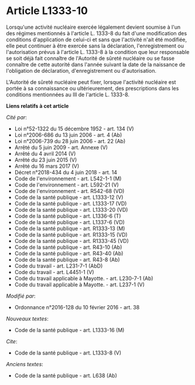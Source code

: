 # Article L1333-10

Lorsqu'une activité nucléaire exercée légalement devient soumise à l'un des régimes mentionnés à l'article L. 1333-8 du fait
d'une modification des conditions d'application de celui-ci et sans que l'activité n'ait été modifiée, elle peut continuer à
être exercée sans la déclaration, l'enregistrement ou l'autorisation prévus à l'article L. 1333-8 à la condition que leur
responsable se soit déjà fait connaître de l'Autorité de sûreté nucléaire ou se fasse connaître de cette autorité dans
l'année suivant la date de la naissance de l'obligation de déclaration, d'enregistrement ou d'autorisation. 

L'Autorité de sûreté nucléaire peut fixer, lorsque l'activité nucléaire est portée à sa connaissance ou ultérieurement, des
prescriptions dans les conditions mentionnées au III de l'article L. 1333-8.

**Liens relatifs à cet article**

_Cité par_:

  - Loi n°52-1322 du 15 décembre 1952 - art. 134 (V)
  - Loi n°2006-686 du 13 juin 2006 - art. 4 (Ab)
  - Loi n°2006-739 du 28 juin 2006 - art. 22 (Ab)
  - Arrêté du 5 juin 2009 - art. Annexe (V)
  - Arrêté du 4 avril 2014 (V)
  - Arrêté du 23 juin 2015 (V)
  - Arrêté du 16 mars 2017 (V)
  - Décret n°2018-434 du 4 juin 2018 - art. 14
  - Code de l'environnement - art. L542-1-1 (M)
  - Code de l'environnement - art. L592-21 (V)
  - Code de l'environnement - art. R542-68 (VD)
  - Code de la santé publique - art. L1333-12 (V)
  - Code de la santé publique - art. L1333-17 (VD)
  - Code de la santé publique - art. L1333-20 (VD)
  - Code de la santé publique - art. L1336-6 (T)
  - Code de la santé publique - art. L1337-6 (VD)
  - Code de la santé publique - art. R1333-13 (M)
  - Code de la santé publique - art. R1333-15 (VD)
  - Code de la santé publique - art. R1333-45 (VD)
  - Code de la santé publique - art. R43-10 (Ab)
  - Code de la santé publique - art. R43-40 (Ab)
  - Code de la santé publique - art. R43-8 (Ab)
  - Code du travail - art. L231-7-1 (AbD)
  - Code du travail - art. L4451-1 (V)
  - Code du travail applicable à Mayotte. - art. L230-7-1 (Ab)
  - Code du travail applicable à Mayotte. - art. L237-1 (V)

_Modifié par_:

  - Ordonnance n°2016-128 du 10 février 2016 - art. 38

_Nouveaux textes_:

  - Code de la santé publique - art. L1333-16 (M)

_Cite_:

  - Code de la santé publique - art. L1333-8 (V)

_Anciens textes_:

  - Code de la santé publique - art. L638 (Ab)
